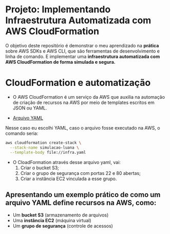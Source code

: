 # Projeto: Implementando Infraestrutura Automatizada com AWS CloudFormation
O objetivo deste repositório é demonstrar o meu aprendizado na **prática** sobre AWS SDKs e AWS CLI, que são ferramentas de desenvolvimento e linha de comando. E implementar uma **infraestrutura automatizada com AWS CloudFormation de forma simulada e segura.**

# CloudFormation e automatização 
-  O AWS CloudFormation é um serviço da AWS que auxilia na automação de criação de recursos na AWS por meio de templates escritos em JSON ou YAML.

- [Arquivo YAML](Cloudformations/infra.yaml)


Nesse caso eu escolhi YAML, caso o arquivo fosse executado na AWS, o comando seria:
``` bash
aws cloudformation create-stack \
  --stack-name simulacao-luana \
  --template-body file://infra.yaml
```
 - O CloadFormation através desse arquivo yaml, vai:
   1. Criar o bucket S3;
   2. Criar o grupo de segurança com portas 22 e 80 abertas;
   3. Criar a instância EC2 vinculada a esse grupo.


## Apresentando um exemplo prático de como um arquivo YAML define recursos na AWS, como:
- Um **bucket S3** (armazenamento de arquivos)
- Uma **instância EC2** (máquina virtual)
- Um **grupo de segurança** (controle de acessos)
